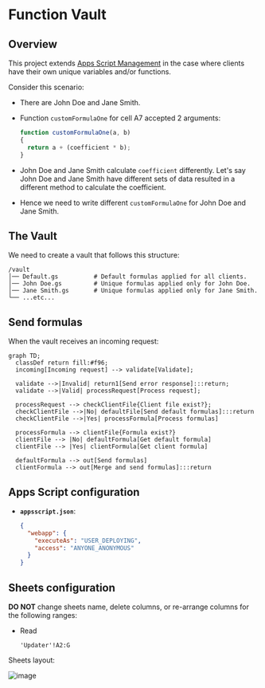 # Function Vault

## Overview

This project extends [Apps Script Management](https://github.com/sangnandar/Apps-Script-Management) in the case where clients have their own unique variables and/or functions.

Consider this scenario:

- There are John Doe and Jane Smith.

- Function `customFormulaOne` for cell A7 accepted 2 arguments:

  ```js
  function customFormulaOne(a, b)
  {
    return a + (coefficient * b);
  }
  ```

- John Doe and Jane Smith calculate `coefficient` differently. Let's say John Doe and Jane Smith have different sets of data resulted in a different method to calculate the coefficient.

- Hence we need to write different `customFormulaOne` for John Doe and Jane Smith.

## The Vault

We need to create a vault that follows this structure:

```text
/vault
│── Default.gs          # Default formulas applied for all clients.
│── John Doe.gs         # Unique formulas applied only for John Doe.
│── Jane Smith.gs       # Unique formulas applied only for Jane Smith.
└── ...etc...
```

## Send formulas

When the vault receives an incoming request:

```mermaid
graph TD;
  classDef return fill:#f96;
  incoming[Incoming request] --> validate[Validate];

  validate -->|Invalid| return1[Send error response]:::return;
  validate -->|Valid| processRequest[Process request];

  processRequest --> checkClientFile{Client file exist?};
  checkClientFile -->|No| defaultFile[Send default formulas]:::return
  checkClientFile -->|Yes| processFormula[Process formulas]

  processFormula --> clientFile{Formula exist?}
  clientFile --> |No| defaultFormula[Get default formula]
  clientFile --> |Yes| clientFormula[Get client formula]

  defaultFormula --> out[Send formulas]
  clientFormula --> out[Merge and send formulas]:::return
```

## Apps Script configuration

- **`appsscript.json`**:

  ```json
  {
    "webapp": {
      "executeAs": "USER_DEPLOYING",
      "access": "ANYONE_ANONYMOUS"
    }
  }
  ```

## Sheets configuration

**DO NOT** change sheets name, delete columns, or re-arrange columns for the following ranges:

- Read

  ```text
  'Updater'!A2:G
  ```

Sheets layout:

  ![image](https://github.com/user-attachments/assets/97399f41-bfba-46fa-ade1-0b025e3295d3)
